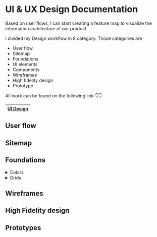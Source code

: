 # UI & UX Design Documentation

Based on user flows, I can start creating a feature map to visualize the information architecture of our product.

I divided my Design workflow in 8 category. Those categories are

- User flow
- Sitemap
- Foundations
- UI elements
- Components
- Wireframes
- High fidelity design
- Prototype



All work can be found on the following link 👇👇

|[UI Design](https://www.figma.com/file/u7g3DuvcXSZ6PiaQvYnkbx/1621802_SP2021_CSE486.1?node-id=201%3A5)|
|---|



## User flow





## Sitemap



## Foundations

<details>
<summary>Colors</summary>
<img src="https://github.com/NSU-SP21-CSE486-1/1621802-SP21-CSE486-S01/blob/main/Project/Design%20images/Colors.jpg">
</details>

<details>
<summary>Grids</summary>
<img src="https://github.com/NSU-SP21-CSE486-1/1621802-SP21-CSE486-S01/blob/main/Project/Design%20images/Grids.png">
</details>




## Wireframes



## High Fidelity design



## Prototypes

